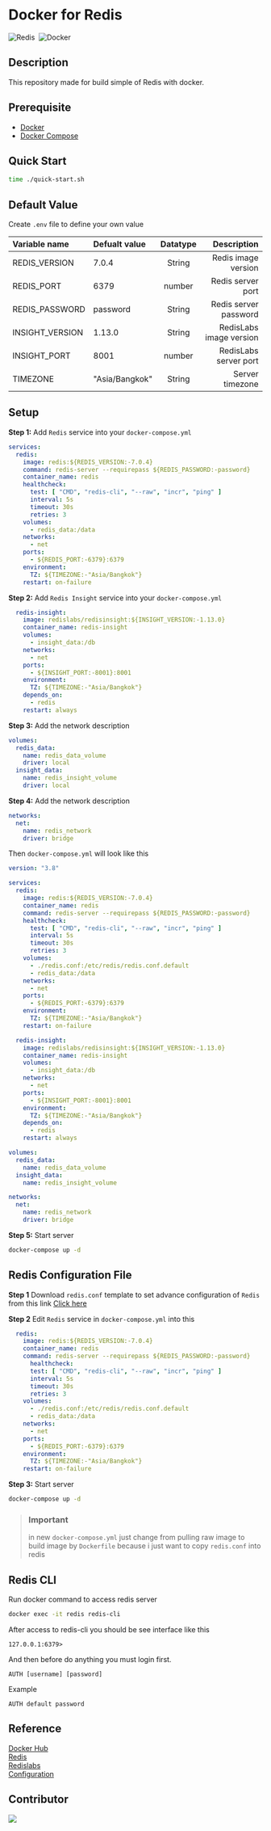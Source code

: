 # Docker for Redis
<img alt="Redis" src="https://img.shields.io/badge/Redis-DC382D?&style=flat&logo=redis&logoColor=FFFFFF">&nbsp;
<img alt="Docker" src="https://img.shields.io/badge/Docker-2496ED?&style=flat&logo=docker&logoColor=ffffff">&nbsp;

## Description
This repository made for build simple of Redis with docker.

## Prerequisite
* [Docker](https://docs.docker.com/engine/install/ubuntu/)
* [Docker Compose](https://docs.docker.com/compose/install/)

## Quick Start
```bash
time ./quick-start.sh
```

## Default Value
Create `.env` file to define your own value

| Variable name | Defualt value | Datatype | Description |
|:--------------|:--------------|:--------:|------------:|
| REDIS_VERSION | 7.0.4 | String | Redis image version |
| REDIS_PORT | 6379 | number | Redis server port |
| REDIS_PASSWORD | password | String | Redis server password |
| INSIGHT_VERSION | 1.13.0 | String | RedisLabs image version |
| INSIGHT_PORT | 8001 | number | RedisLabs server port |
| TIMEZONE | "Asia/Bangkok" | String | Server timezone |

## Setup

**Step 1:** Add `Redis` service into your `docker-compose.yml`
```yaml
services:
  redis:
    image: redis:${REDIS_VERSION:-7.0.4}
    command: redis-server --requirepass ${REDIS_PASSWORD:-password}
    container_name: redis
    healthcheck:
      test: [ "CMD", "redis-cli", "--raw", "incr", "ping" ]
      interval: 5s
      timeout: 30s
      retries: 3
    volumes:
      - redis_data:/data
    networks:
      - net
    ports:
      - ${REDIS_PORT:-6379}:6379
    environment:
      TZ: ${TIMEZONE:-"Asia/Bangkok"}
    restart: on-failure
```

**Step 2:** Add `Redis Insight` service into your `docker-compose.yml`
```yaml
  redis-insight:
    image: redislabs/redisinsight:${INSIGHT_VERSION:-1.13.0}
    container_name: redis-insight
    volumes:
      - insight_data:/db
    networks:
      - net
    ports:
      - ${INSIGHT_PORT:-8001}:8001
    environment:
      TZ: ${TIMEZONE:-"Asia/Bangkok"}
    depends_on:
      - redis
    restart: always
```

**Step 3:** Add the network description
```yaml
volumes:
  redis_data:
    name: redis_data_volume
    driver: local
  insight_data:
    name: redis_insight_volume
    driver: local
```

**Step 4:** Add the network description
```yaml
networks:
  net:
    name: redis_network
    driver: bridge
```

Then `docker-compose.yml` will look like this
```yaml
version: "3.8"

services:
  redis:
    image: redis:${REDIS_VERSION:-7.0.4}
    container_name: redis
    command: redis-server --requirepass ${REDIS_PASSWORD:-password}
    healthcheck:
      test: [ "CMD", "redis-cli", "--raw", "incr", "ping" ]
      interval: 5s
      timeout: 30s
      retries: 3
    volumes:
      - ./redis.conf:/etc/redis/redis.conf.default
      - redis_data:/data
    networks:
      - net
    ports:
      - ${REDIS_PORT:-6379}:6379
    environment:
      TZ: ${TIMEZONE:-"Asia/Bangkok"}
    restart: on-failure

  redis-insight:
    image: redislabs/redisinsight:${INSIGHT_VERSION:-1.13.0}
    container_name: redis-insight
    volumes:
      - insight_data:/db
    networks:
      - net
    ports:
      - ${INSIGHT_PORT:-8001}:8001
    environment:
      TZ: ${TIMEZONE:-"Asia/Bangkok"}
    depends_on:
      - redis
    restart: always

volumes:
  redis_data:
    name: redis_data_volume
  insight_data:
    name: redis_insight_volume

networks:
  net:
    name: redis_network
    driver: bridge

```

**Step 5:** Start server
```bash
docker-compose up -d
```

## Redis Configuration File
**Step 1** Download `redis.conf` template to set advance configuration of `Redis` from this link [Click here](https://redis.io/topics/config)

**Step 2** Edit `Redis` service in `docker-compose.yml` into this
```yaml
  redis:
    image: redis:${REDIS_VERSION:-7.0.4}
    container_name: redis
    command: redis-server --requirepass ${REDIS_PASSWORD:-password}
      healthcheck:
      test: [ "CMD", "redis-cli", "--raw", "incr", "ping" ]
      interval: 5s
      timeout: 30s
      retries: 3
    volumes:
      - ./redis.conf:/etc/redis/redis.conf.default
      - redis_data:/data
    networks:
      - net
    ports:
      - ${REDIS_PORT:-6379}:6379
    environment:
      TZ: ${TIMEZONE:-"Asia/Bangkok"}
    restart: on-failure
```

**Step 3:** Start server
```bash
docker-compose up -d
```
> ### **Important** 
> in new `docker-compose.yml` just change from pulling raw image to build image by `Dockerfile` because i just want to copy `redis.conf` into redis

## Redis CLI
Run docker command to access redis server
```bash
docker exec -it redis redis-cli
```
After access to redis-cli you should be see interface like this
```
127.0.0.1:6379>
```
And then before do anything you must login first.
```
AUTH [username] [password]
```
Example
```
AUTH default password
```

## Reference
[Docker Hub](https://hub.docker.com/_/redis)<br>
[Redis](https://redis.io/commands)<br>
[Redislabs](https://docs.redislabs.com/latest/ri/installing/install-docker/)<br>
[Configuration](https://redis.io/topics/config)

## Contributor
<a href="https://github.com/Harin3Bone"><img src="https://img.shields.io/badge/Harin3Bone-181717?style=flat&logo=github&logoColor=ffffff"></a>
